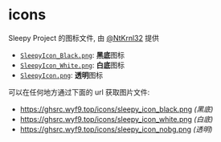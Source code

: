 # icons

Sleepy Project 的图标文件, 由 [@NtKrnl32](https://github.com/NtKrnl32) 提供

- [`SleepyIcon_Black.png`](./SleepyIcon_Black.png): **黑底**图标
- [`SleepyIcon_White.png`](./SleepyIcon_White.png): **白底**图标
- [`SleepyIcon.png`](./SleepyIcon.png): **透明**图标

可以在任何地方通过下面的 url 获取图片文件:

- https://ghsrc.wyf9.top/icons/sleepy_icon_black.png *(黑底)*
- https://ghsrc.wyf9.top/icons/sleepy_icon_white.png *(白底)*
- https://ghsrc.wyf9.top/icons/sleepy_icon_nobg.png *(透明)*